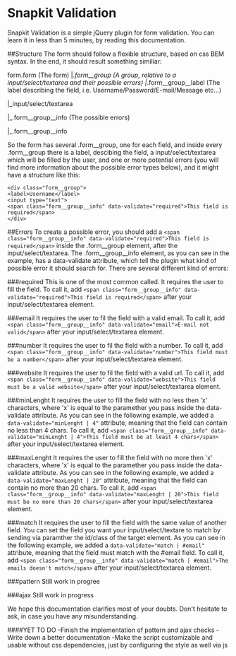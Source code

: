 # Snapkit Validation
Snapkit Validation is a simple jQuery plugin for form validation. You can learn it in less than 5 minutes, by reading this documentation.


##Structure
The form should follow a flexible structure, based on css BEM syntax. In the end, it should result something similiar:

form.form (The form)
|_.form__group (A group, relative to a input/select/textarea and their possible errors)
  |_.form__group__label (The label describing the field, i.e. Username/Password/E-mail/Message etc...)
  
  |_input/select/textarea
  
  |_.form__group__info (The possible errors)
  
  |_.form__group__info
  
So the form has several .form__group, one for each field, and inside every .form__group there is a label, descibing the field, a input/select/textarea which will be filled by the user, and one or more potential errors (you will find more information about the possible error types below), and it might have a structure like this:

```
<div class="form__group">
<label>Username</label>
<input type="text">
<span class="form__group__info" data-validate="required">This field is required</span>
</div>
```

##Errors
To create a possible error, you should add a `<span class="form__group__info" data-validate="required">This field is required</span>` inside the .form__group element, after the input/select/textarea.
The .form__group__info element, as you can see in the example, has a data-validate attribute, which tell the plugin what kind of possible error it should search for.
There are several different kind of errors:

###required
This is one of the most common called. It requires the user to fill the field. To call it, add `<span class="form__group__info" data-validate="required">This field is required</span>` after your input/select/textarea element.

###email
It requires the user to fil the field with a valid email. To call it, add `<span class="form__group__info" data-validate="email">E-mail not valid</span>` after your input/select/textarea element.

###number
It requires the user to fil the field with a number. To call it, add `<span class="form__group__info" data-validate="number">This field must be a number</span>` after your input/select/textarea element.

###website
It requires the user to fil the field with a valid url. To call it, add `<span class="form__group__info" data-validate="website">This field must be a valid website</span>` after your input/select/textarea element.

###minLenght
It requires the user to fill the field with no less then 'x' characters, where 'x' is equal to the paramether you pass inside the data-validate attribute. As you can see in the following example, we added a `data-validate="minLenght | 4"` attribute, meaning that the field can contain no less than 4 chars. To call it, add `<span class="form__group__info" data-validate="minLenght | 4">This field must be at least 4 chars</span>` after your input/select/textarea element.

###maxLenght
It requires the user to fill the field with no more then 'x' characters, where 'x' is equal to the paramether you pass inside the data-validate attribute. As you can see in the following example, we added a `data-validate="maxLenght | 20"` attribute, meaning that the field can contain no more than 20 chars. To call it, add `<span class="form__group__info" data-validate="maxLenght | 20">This field must be no more than 20 chars</span>` after your input/select/textarea element.

###match
It requires the user to fill the field with the same value of another field. You can set the field you want your input/select/textare to match by sending via paramther the id/class of the target element. As you can see in the following example, we added a `data-validate="match | #email"` attribute, meaning that the field must match with the #email field. To call it, add `<span class="form__group__info" data-validate="match | #email">The emails doesn't match</span>` after your input/select/textarea element.

###pattern
Still work in progree

###ajax
Still work in progress

We hope this documentation clarifies most of your doubts. Don't hesitate to ask, in case you have any misunderstanding.

####YET TO DO
-Finish the implementation of pattern and ajax checks
-Write down a better documentation
-Make the script customizable and usable without css dependencies, just by configuring the style as well via js
